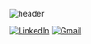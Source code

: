 
![header](https://capsule-render.vercel.app/api?type=wave&color=auto&height=200&section=header&text=Hi%20Everyone!&fontColor=000000&fontSize=50&fontAlign=50&fontAlignY=50)

[![LinkedIn](https://img.shields.io/badge/LinkedIn-0077B5?style=for-the-badge&logo=linkedin&logoColor=white)](https://www.linkedin.com/in/sakshi-vats-/)
[![Gmail](https://img.shields.io/badge/Gmail-D14836?style=for-the-badge&logo=gmail&logoColor=white)](mailto:sakshi12135@gmail.com)




<!--
**SakshiVats27/SakshiVats27** is a ✨ _special_ ✨ repository because its `README.md` (this file) appears on your GitHub profile.

Here are some ideas to get you started:

- 🔭 I’m currently working on ...
- 🌱 I’m currently learning ...
- 👯 I’m looking to collaborate on ...
- 🤔 I’m looking for help with ...
- 💬 Ask me about ...
- 📫 How to reach me: ...
- 😄 Pronouns: ...
- ⚡ Fun fact: ...
-->

